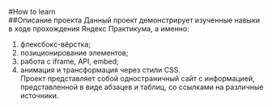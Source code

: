 #How to learn  
##Описание проекта
Данный проект демонстрирует изученные навыки в ходе прохождения Яндекс Практикума, а именно:  
1. флексбокс-вёрстка;  
2. позиционирование элементов;  
3. работа с iframe, API, embed;  
4. анимация и трансформация через стили CSS.  
Проект представляет собой одностраничный сайт с информацией, представленной в виде абзацев и таблиц, со ссылками на различные источники.
